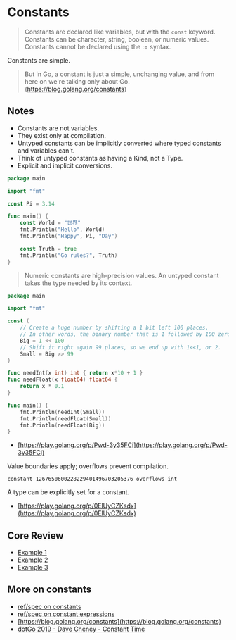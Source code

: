 # Constants

> Constants are declared like variables, but with the `const` keyword.
> Constants can be character, string, boolean, or numeric values. Constants
> cannot be declared using the := syntax.

Constants are simple.

> But in Go, a constant is just a simple, unchanging value, and from here on
> we're talking only about Go. (https://blog.golang.org/constants)



## Notes

* Constants are not variables.
* They exist only at compilation.
* Untyped constants can be implicitly converted where typed constants and variables can't.
* Think of untyped constants as having a Kind, not a Type.
* Explicit and implicit conversions.


```go
package main

import "fmt"

const Pi = 3.14

func main() {
    const World = "世界"
    fmt.Println("Hello", World)
    fmt.Println("Happy", Pi, "Day")

    const Truth = true
    fmt.Println("Go rules?", Truth)
}
```

> Numeric constants are high-precision values. An untyped constant takes the
> type needed by its context.

```go
package main

import "fmt"

const (
    // Create a huge number by shifting a 1 bit left 100 places.
    // In other words, the binary number that is 1 followed by 100 zeroes.
    Big = 1 << 100
    // Shift it right again 99 places, so we end up with 1<<1, or 2.
    Small = Big >> 99
)

func needInt(x int) int { return x*10 + 1 }
func needFloat(x float64) float64 {
    return x * 0.1
}

func main() {
    fmt.Println(needInt(Small))
    fmt.Println(needFloat(Small))
    fmt.Println(needFloat(Big))
}
```

* [https://play.golang.org/p/Pwd-3y35FCi](https://play.golang.org/p/Pwd-3y35FCi)

Value boundaries apply; overflows prevent compilation.

```
constant 1267650600228229401496703205376 overflows int
```

A type can be explicitly set for a constant.

* [https://play.golang.org/p/0ElUyCZKsdx](https://play.golang.org/p/0ElUyCZKsdx)

## Core Review

* [Example 1](example1/main.go)
* [Example 2](example2/main.go)
* [Example 3](example3/main.go)

## More on constants

* [ref/spec on constants](https://golang.org/ref/spec#Constants)
* [ref/spec on constant expressions](https://golang.org/ref/spec#Constant_expressions)
* [https://blog.golang.org/constants](https://blog.golang.org/constants)
* [dotGo 2019 - Dave Cheney - Constant Time](https://www.youtube.com/watch?v=pN_lm6QqHcw)
